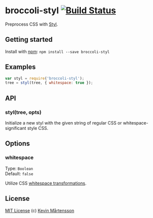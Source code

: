 # broccoli-styl [![Build Status](https://secure.travis-ci.org/kevva/broccoli-styl.png?branch=master)](http://travis-ci.org/kevva/broccoli-styl)

Preprocess CSS with [Styl](https://github.com/visionmedia/styl).

## Getting started

Install with [npm](https://npmjs.org/package/broccoli-styl): `npm install --save broccoli-styl`

## Examples

```js
var styl = require('broccoli-styl');
tree = styl(tree, { whitespace: true });
```

## API

### styl(tree, opts)

Initialize a new styl with the given string of regular CSS or whitespace-significant style CSS.

## Options

### whitespace

Type: `Boolean`  
Default: `false`

Utilize CSS [whitespace transformations](https://github.com/visionmedia/styl#whitespace-significant-syntax).

## License

[MIT License](http://en.wikipedia.org/wiki/MIT_License) (c) [Kevin Mårtensson](https://github.com/kevva)
